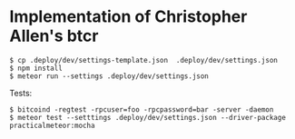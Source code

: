 # Implementation of Christopher Allen's btcr

```
$ cp .deploy/dev/settings-template.json  .deploy/dev/settings.json
$ npm install
$ meteor run --settings .deploy/dev/settings.json
```

Tests:

```
$ bitcoind -regtest -rpcuser=foo -rpcpassword=bar -server -daemon
$ meteor test --setttings .deploy/dev/settings.json --driver-package practicalmeteor:mocha
```
